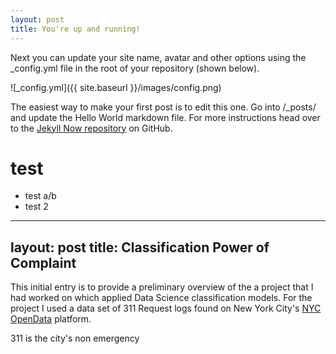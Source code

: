 ```yaml
---
layout: post
title: You're up and running!
---
```


Next you can update your site name, avatar and other options using the _config.yml file in the root of your repository (shown below).

![_config.yml]({{ site.baseurl }}/images/config.png)

The easiest way to make your first post is to edit this one. Go into /_posts/ and update the Hello World markdown file. For more instructions head over to the [Jekyll Now repository](https://github.com/barryclark/jekyll-now) on GitHub.


# test

- test a/b
- test 2

---
layout: post
title: Classification Power of Complaint
---

This initial entry is to provide a preliminary overview of the a project that I had worked on which applied Data Science classification models.  For the project I used a data set of 311 Request logs found on  New York City's [NYC OpenData](https://opendata.cityofnewyork.us/) platform.

311 is the city's non emergency 

